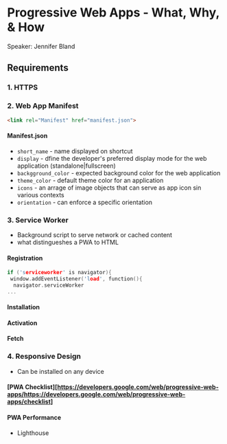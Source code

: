 # Progressive Web Apps - What, Why, & How
Speaker: Jennifer Bland

## Requirements
### 1. HTTPS
### 2. Web App Manifest
```html
<link rel="Manifest" href="manifest.json">
```
#### Manifest.json
* `short_name` - name displayed on shortcut
* `display` - dfine the developer's preferred display mode for the web application (standalone|fullscreen)
* `backgground_color` - expected background color for the web application
* `theme_color` - default theme color for an application
* `icons` - an arrage of image objects that can serve as app icon sin various contexts
* `orientation` - can enforce a specific orientation
### 3. Service Worker
* Background script to serve network or cached content
* what distingueshes a PWA to HTML
#### Registration
```c++
if ('serviceworker' is navigator){
 window.addEventListener('load', function(){
  navigator.serviceWorker
...
```
#### Installation
#### Activation
#### Fetch

### 4. Responsive Design
* Can be installed on any device

#### [PWA Checklist][https://developers.google.com/web/progressive-web-apps/https://developers.google.com/web/progressive-web-apps/checklist]

#### PWA Performance
* Lighthouse


